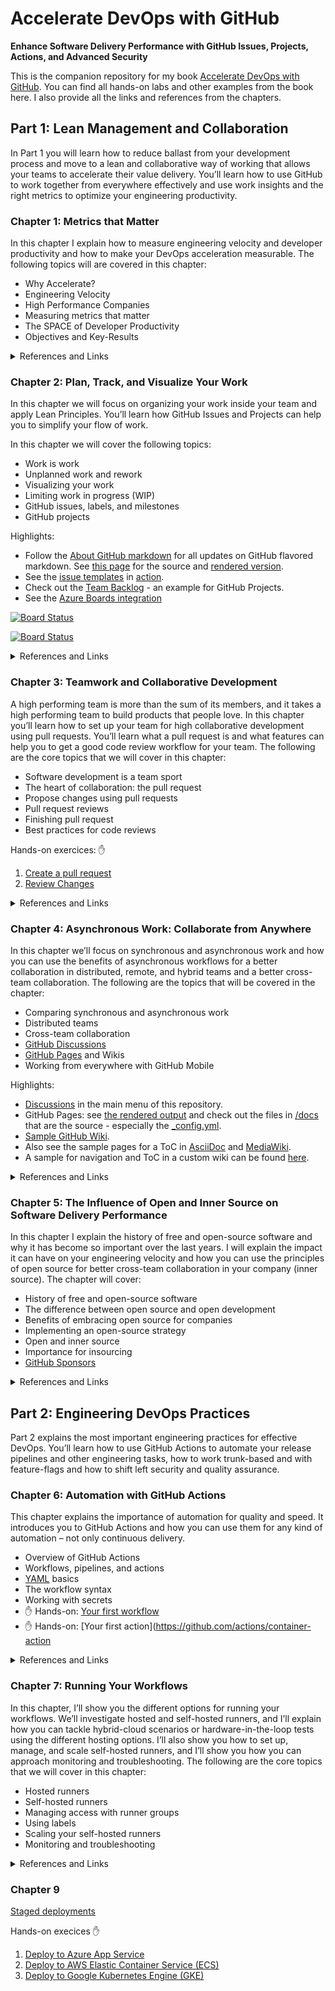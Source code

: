 # Accelerate DevOps with GitHub

**Enhance Software Delivery Performance with GitHub Issues, Projects, Actions, and Advanced Security**

This is the companion repository for my book [Accelerate DevOps with GitHub](https://www.amazon.com/dp/B0B4DW7NSL/ref=cm_sw_r_tw_dp_B4DR80D2BBERYNSQ5V9C). You can find all hands-on labs and other examples from the book here. I also provide all the links and references from the chapters.

## Part 1: Lean Management and Collaboration

In Part 1 you will learn how to reduce ballast from your development process and move to a lean and collaborative way of working that allows your teams to accelerate their value delivery. You’ll learn how to use GitHub to work together from everywhere effectively and use work insights and the right metrics to optimize your engineering productivity.

### Chapter 1: Metrics that Matter

In this chapter I explain how to measure engineering velocity and developer productivity and how to make your DevOps acceleration measurable.
The following topics will are covered in this chapter:
-	Why Accelerate?
-	Engineering Velocity
-	High Performance Companies
-	Measuring metrics that matter
-	The SPACE of Developer Productivity
-	Objectives and Key-Results

<details><summary>References and Links</summary>

- Srivastava S., Trehan K., Wagle D. & Wang J. (April 2020). [Developer Velocity: How software excellence fuels business performance]( https://www.mckinsey.com/industries/technology-media-and-telecommunications/our-insights/developer-velocity-how-software-excellence-fuels-business-performance).
- Forsgren N., Smith D., Humble J., Frazelle J. (2019). [DORA State of DevOps Report](https://www.devops-research.com/research.html#reports)
- Brown A., Stahnke M. & Kersten N. (2020). [2020 State of DevOps Report](https://puppet.com/resources/report/2020-state-of-devops-report/)
- Forsgren N., Humble, J., & Kim, G. (2018). Accelerate: The Science of Lean Software and DevOps: Building and Scaling High Performing Technology Organizations (1st ed.) [E-book]. IT Revolution Press.
- Coupland M (2021). DevOps Adoption Strategies: Principles, Processes, Tools, and Trends: Embracing DevOps through effective culture people, and processes (1st ed.) [E-book]. Packt.
- Dina Graves Portman (2020). [Are you an Elite DevOps performer? Find out with the Four Keys Project]( https://cloud.google.com/blog/products/devops-sre/using-the-four-keys-to-measure-your-devops-performance)
- Forsgren N., Storey M.-A., Maddila C., Zimmermann T., Houck B., & Butler J. (2021). [The SPACE of Developer Productivity]( https://queue.acm.org/detail.cfm?id=3454124)
- Grove, A. S. (1983). High Output Management (1st ed.). Random House Inc.
- Grove, A. S. (1995). High Output Management (2nd ed.). Vintage.
- Doerr, J. (2018). Measure What Matters: OKRs: The Simple Idea that Drives 10x Growth. Portfolio Penguin

</details>

### Chapter 2: Plan, Track, and Visualize Your Work

In this chapter we will focus on organizing your work inside your team and apply Lean Principles. You’ll learn how GitHub Issues and Projects can help you to simplify your flow of work. 

In this chapter we will cover the following topics:
-	Work is work
-	Unplanned work and rework
-	Visualizing your work
-	Limiting work in progress (WIP)
-	GitHub issues, labels, and milestones
-	GitHub projects

Highlights:

- Follow the [About GitHub markdown](https://github.com/wulfland/AccelerateDevOps/issues/232) for all updates on GitHub flavored markdown. See [this page](docs/about-markdown.md?plain=1) for the source and [rendered version](docs/about-markdown.md).
- See the [issue templates](.github/ISSUE_TEMPLATE) in [action](../../issues/new/choose).
- Check out the [Team Backlog](https://github.com/users/wulfland/projects/9) - an example for GitHub Projects.
- See the [Azure Boards integration](https://dev.azure.com/wulfland/GitHub%20Integration/_boards/board/t/GitHub%20Integration%20Team/Issues)

[![Board Status](https://dev.azure.com/wulfland/dc3f49e0-ea99-4a3a-b60c-772563921d52/e625f6c9-996b-4916-8e05-542c2cde028c/_apis/work/boardbadge/b675898f-85c1-4ee1-92b9-2f484b1256a0)](https://dev.azure.com/wulfland/dc3f49e0-ea99-4a3a-b60c-772563921d52/_boards/board/t/e625f6c9-996b-4916-8e05-542c2cde028c/Microsoft.RequirementCategory)

[![Board Status](https://dev.azure.com/wulfland/dc3f49e0-ea99-4a3a-b60c-772563921d52/e625f6c9-996b-4916-8e05-542c2cde028c/_apis/work/boardbadge/b675898f-85c1-4ee1-92b9-2f484b1256a0?columnOptions=1)](https://dev.azure.com/wulfland/dc3f49e0-ea99-4a3a-b60c-772563921d52/_boards/board/t/e625f6c9-996b-4916-8e05-542c2cde028c/Microsoft.RequirementCategory/)

<details><summary>References and Links</summary>

-	Tregubov A., Rodchenko N., Boehm B. & Lane J.A. (2017). [Impact of Task Switching and Work Interruptions on Software Development Processes]( https://www.researchgate.net/publication/317989659_Impact_of_task_switching_and_work_interruptions_on_software_development_processes)
-	Weinberg G.M. (1991), Quality Software Management: Systems Thinking (1st ed.). Dorset House 
-	[GitHub issues](https://guides.github.com/features/issues/ and https://docs.github.com/en/issues/tracking-your-work-with-issues/about-issues)
-	[Markdown](https://guides.github.com/features/mastering-markdown/)
-	[Issue templates](https://docs.github.com/en/communities/using-templates-to-encourage-useful-issues-and-pull-requests/about-issue-and-pull-request-templates)
-	[GitHub projects](https://docs.github.com/en/issues/trying-out-the-new-projects-experience/about-projects)
-	[GitHub Jira integration](https://github.com/atlassian/github-for-jira)
-	[GitHub Azure Boards integration](https://docs.microsoft.com/en-us/azure/devops/boards/github)

</details>

### Chapter 3: Teamwork and Collaborative Development

A high performing team is more than the sum of its members, and it takes a high performing team to build products that people love.
In this chapter you’ll learn how to set up your team for high collaborative development using pull requests. You’ll learn what a pull request is and what features can help you to get a good code review workflow for your team.
The following are the core topics that we will cover in this chapter:
-	Software development is a team sport
-	The heart of collaboration: the pull request
-	Propose changes using pull requests
-	Pull request reviews
-	Finishing pull request
-	Best practices for code reviews

Hands-on exercices: ✋

1. [Create a pull request](ch3_pull-request/Create-PullRequest.md)
2. [Review Changes](ch3_pull-request/Review-Changes.md)

<details><summary>References and Links</summary>


Link to the video on [how GitHub uses GitHub to collaborate](https://youtu.be/HyvZO5vvOas?t=3189).

-	Coyle D. (2018). The Culture Code: The Secrets of Highly Successful Groups (1st ed.). Cornerstone Digital
-	Kim G., Humble J., Debois P. & Willis J. (2016). The DevOps Handbook: How to Create World-Class Agility, Reliability, and Security in Technology Organizations (1st ed.). IT Revolution Press
-	Scott Prugh (2014), [Continuous Delivery](https://www.scaledagileframework.com/guidance-continuous-delivery/).
-	Chacon S. & Straub B. (2014). [Pro Git (2nd ed.)](https://git-scm.com/book/de/v2). Apress.
-	Kaufmann M. (2021), Git für Dummies (1st ed., German). Wiley-VCH
-	[Git](https://en.wikipedia.org/wiki/Git)
-	[Pull requests](https://docs.github.com/en/github/collaborating-with-pull-requests/proposing-changes-to-your-work-with-pull-requests/about-pull-requests)
-	[Code owners](https://docs.github.com/en/github/creating-cloning-and-archiving-repositories/creating-a-repository-on-github/about-code-owners)
-	[Branch protection](https://docs.github.com/en/github/administering-a-repository/defining-the-mergeability-of-pull-requests/about-protected-branches#about-branch-protection-rules)
-	[Code review assignments](https://docs.github.com/en/organizations/ organizing-members-into-teams/managing-code-review-assignment-for-your-team)
-	[Auto-Merge](https://docs.github.com/en/github/collaborating-with-pull-requests/incorporating-changes-from-a-pull-request/automatically-merging-a-pull-request)
-	[Pull request reviews](https://docs.github.com/en/github/collaborating-with-pull-requests/reviewing-changes-in-pull-requests/about-pull-request-reviews)

</details>

### Chapter 4: Asynchronous Work: Collaborate from Anywhere

In this chapter we’ll focus on synchronous and asynchronous work and how you can use the benefits of asynchronous workflows for a better collaboration in distributed, remote, and hybrid teams and a better cross-team collaboration.
The following are the topics that will be covered in the chapter:
-	Comparing synchronous and asynchronous work
-	Distributed teams
-	Cross-team collaboration
-	[GitHub Discussions](https://docs.github.com/en/discussions)
-	[GitHub Pages](https://docs.github.com/en/pages) and Wikis
-	Working from everywhere with GitHub Mobile

Highlights:

- [Discussions](https://github.com/wulfland/AccelerateDevOps/discussions) in the main menu of this repository.
- GitHub Pages: see [the rendered output](https://wulfland.github.io/AccelerateDevOps/) and check out the files in [/docs](docs) that are the source - especially the [_config.yml](/docs/_config.yml).
- [Sample GitHub Wiki](https://github.com/wulfland/AccelerateDevOps/wiki).
- Also see the sample pages for a ToC in [AsciiDoc](https://github.com/wulfland/AccelerateDevOps/wiki/AsciiDoc-ToC) and [MediaWiki](https://github.com/wulfland/AccelerateDevOps/wiki/MediaWiki-ToC).
- A sample for navigation and ToC in a custom wiki can be found [here](ch4_customWiki/Home.md).

<details><summary>References and Links</summary>

-	[History of communication 1](https://en.wikipedia.org/wiki/History_of_communication) 
- [History of communication 2](https://www.g2.com/articles/history-of-communication)
- [Time capsule: 150 years](https://www.elon.edu/u/imagining/time-capsule/150-years/)
-	[History in general](https://www.dhm.de/lemo/kapitel) (in German)
-	[World population growth](https://ourworldindata.org/world-population-growth)
-	[Hybrid work](https://www.microsoft.com/en-us/worklab/work-trend-index/hybrid-work) 
-	[Work trend index](https://www.microsoft.com/en-us/worklab/work-trend-index)
-	[GitHub Discussions](https://docs.github.com/en/discussions)
-	[GitHub Pages](https://docs.github.com/en/pages)
-	[GitHub Mobile](https://github.com/mobile)

</details>

### Chapter 5: The Influence of Open and Inner Source on Software Delivery Performance

In this chapter I explain the history of free and open-source software and why it has become so important over the last years. I will explain the impact it can have on your engineering velocity and how you can use the principles of open source for better cross-team collaboration in your company (inner source).
The chapter will cover:
- History of free and open-source software
- The difference between open source and open development
- Benefits of embracing open source for companies
- Implementing an open-source strategy
- Open and inner source
- Importance for insourcing
- [GitHub Sponsors](https://github.com/sponsors)

<details><summary>References and Links</summary>

- Greene T. C. (2001). [Ballmer: Linux is a cancer](https://www.theregister.com/2001/06/02/ballmer_linux_is_a_cancer/) 
- Warren T. (2020). [Microsoft: we were wrong about open source](https://www.theverge.com/2020/5/18/21262103/microsoft-open-source-linux-history-wrong-statement) 
- Raymond, E. S. (1999). The Cathedral and the Bazaar: Musings on Linux and Open Source by an Accidental Revolutionary. O'Reilly Media.
- O’Reilly (1998). FREEWARE LEADERS MEET IN FIRST-EVER SUMMIT O'Reilly Brings Together Creators of Perl, Apache,Linux and Netscape's Mozilla. [Press Release](https://www.oreilly.com/pub/pr/636) 
- OSI (2018). [Open Source Initiative - History of the OSI](https://opensource.org/history)
- Richard S. (2021). [Why Open Source Misses the Point of Free Software](https://www.gnu.org/philosophy/open-source-misses-the-point.en.html) 
- Volpi M. (2019). [How open-source software took over the world](https://techcrunch.com/2019/01/12/how-open-source-software-took-over-the-world/) 
- Ahlawat P., Boyne J., Herz D., Schmieg F., & Stephan M. (2021). [Why You Need an Open Source Software Strategy](https://www.bcg.com/publications/2021/open-source-software-strategy-benefits) 
- [Inner Source](https://en.wikipedia.org/wiki/Inner_source) 
- [GitHub Sponsors](https://github.com/sponsors) 

</details>

## Part 2: Engineering DevOps Practices

Part 2 explains the most important engineering practices for effective DevOps. You’ll learn how to use GitHub Actions to automate your release pipelines and other engineering tasks, how to work trunk-based and with feature-flags and how to shift left security and quality assurance.

### Chapter 6: Automation with GitHub Actions

This chapter explains the importance of automation for quality and speed. It introduces you to GitHub Actions and how you can use them for any kind of automation – not only continuous delivery.

- Overview of GitHub Actions 
- Workflows, pipelines, and actions
- [YAML](https://yaml.org/) basics
- The workflow syntax
- Working with secrets
- ✋ Hands-on: [Your first workflow](https://github.com/wulfland/getting-started)
- ✋ Hands-on: [Your first action](https://github.com/actions/container-action

<details><summary>References and Links</summary>

- Humble J., & Farley, D. (2010). Continuous Delivery: Reliable Software Releases through Build, Test, and Deployment Automation. Addison-Wesley Professional.
- Forsgren N., Humble, J., & Kim, G. (2018). Accelerate: The Science of Lean Software and DevOps: Building and Scaling High Performing Technology Organizations (1st ed.) [E-book]. IT Revolution Press.
- [YAML](https://yaml.org/)
- [GitHub Actions](https://docs.github.com/en/actions)
- [GitHub Learning Lab](https://lab.github.com)
- [Workflow syntax](https://docs.github.com/en/actions/reference/workflow-syntax-for-github-actions)
- [GitHub Marketplace](https://github.com/marketplace)

</details>

### Chapter 7: Running Your Workflows

In this chapter, I’ll show you the different options for running your workflows. We’ll investigate hosted and self-hosted runners, and I’ll explain how you can tackle hybrid-cloud scenarios or hardware-in-the-loop tests using the different hosting options. I’ll also show you how to set up, manage, and scale self-hosted runners, and I’ll show you how you can approach monitoring and troubleshooting.
The following are the core topics that we will cover in this chapter:
- Hosted runners
- Self-hosted runners
- Managing access with runner groups
- Using labels
- Scaling your self-hosted runners
- Monitoring and troubleshooting

<details><summary>References and Links</summary>

- [Using GitHub-hosted runners](https://docs.github.com/en/actions/using-github-hosted-runners)
- [Virtual environments](https://github.com/actions/virtual-environments) 
- [Hosting your own runners](https://docs.github.com/en/actions/hosting-your-own-runners)
- A [curated list](https://jonico.github.io/awesome-runners) of awesome self-hosted GitHub Action runner solutions in a large comparison matrix.

</details>

### Chapter 9

[Staged deployments](/../../actions/workflows/StagedDeployment.yml)

Hands-on execices ✋

1. [Deploy to Azure App Service](ch9_release/Deploy_to_Azure_App_Service.md)
2. [Deploy to AWS Elastic Container Service (ECS)](ch9_release/Deploy_to_AWS_ECS.md)
3. [Deploy to Google Kubernetes Engine (GKE)](ch9_release/Deploy_to_GKE.md)
